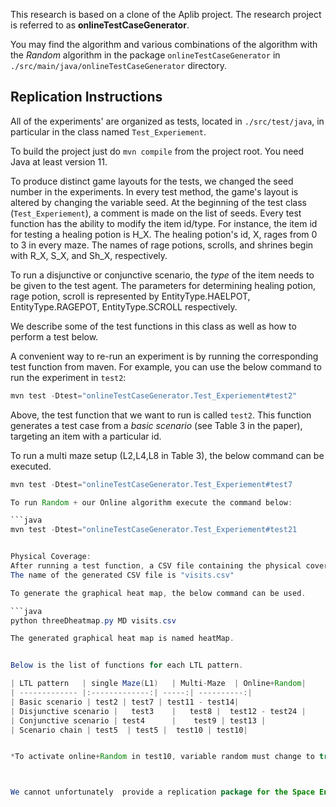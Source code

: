

This research is based on a clone of the Aplib project. The research project is referred to as **onlineTestCaseGenerator**.

You may find the algorithm and various combinations of the algorithm with the _Random_ algorithm in the package `onlineTestCaseGenerator` in `./src/main/java/onlineTestCaseGenerator`  directory.

## Replication Instructions

All of the experiments' are organized as tests, located in `./src/test/java`, in particular in the class named `Test_Experiement`. 

To build the project just do `mvn compile` from the project root. You need Java at least version 11.

To produce distinct game layouts for the tests, we changed the seed number in the experiments. 
In every test method, the game's layout is altered by changing the variable seed.
At the beginning of the test class (`Test_Experiement`), a comment is made on the list of seeds. 
Every test function has the ability to modify the item id/type. For instance, the item id for testing a healing potion is H_X. The healing potion's id, X, rages from 0 to 3 in every maze. 
The names of rage potions, scrolls, and shrines begin with R_X, S_X, and Sh_X, respectively.

To run a disjunctive or conjunctive scenario, the _type_ of the item needs to be given to the test agent.
The parameters for determining healing potion, rage potion, scroll is represented by EntityType.HAELPOT, EntityType.RAGEPOT, EntityType.SCROLL respectively. 

We describe some of the test functions in this class as well as how to perform a test below. 

A convenient way to re-run an experiment is by running the corresponding test function from maven. For example, you can use the below command to run the experiment in `test2`:

```java
mvn test -Dtest="onlineTestCaseGenerator.Test_Experiement#test2" 
```

Above, the test function that we want to run is called `test2`. This function generates a test case from a _basic scenario_ (see Table 3 in the paper), targeting an item with a particular id. 


To run a multi maze setup (L2,L4,L8 in Table 3), the below command can be executed.    

```java
mvn test -Dtest="onlineTestCaseGenerator.Test_Experiement#test7

To run Random + our Online algorithm execute the command below:

```java
mvn test -Dtest="onlineTestCaseGenerator.Test_Experiement#test21


Physical Coverage:
After running a test function, a CSV file containing the physical coverage is generated in the root.
The name of the generated CSV file is "visits.csv"

To generate the graphical heat map, the below command can be used.

```java
python threeDheatmap.py MD visits.csv

The generated graphical heat map is named heatMap.


Below is the list of functions for each LTL pattern. 

| LTL pattern   | single Maze(L1)   | Multi-Maze  | Online+Random|
| ------------- |:-------------:| -----:| ----------:|
| Basic scenario | test2 | test7 | test11 - test14| 
| Disjunctive scenario |   test3    |   test8 |  test12 - test24 |
| Conjunctive scenario | test4      |    test9 | test13 |
| Scenario chain | test5  | test5 |  test10 | test10|


*To activate online+Random in test10, variable random must change to true. 



We cannot unfortunately  provide a replication package for the Space Engineers experiments, as the game cannot be packaged along (the user has to buy it via Steam, and subsuquently a number of dlls have to be put in their  `AppData` directory, which requires permission).




